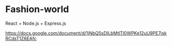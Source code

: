 # Fashion-world
React + Node.js + Express.js

https://docs.google.com/document/d/1jNbQ5sDILbMtlTl0WPKe12uU9PE7jskRCdsT1Z6EAfc
